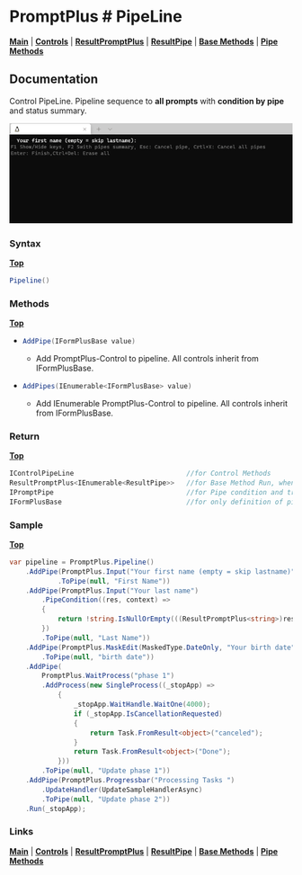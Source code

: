 # PromptPlus # PipeLine
[**Main**](index.md#help) | 
[**Controls**](index.md#apis) |
[**ResultPromptPlus**](resultpromptplus) |
[**ResultPipe**](resultpipe) |
[**Base Methods**](basemethods) |
[**Pipe Methods**](pipemethods)

## Documentation
Control PipeLine. Pipeline sequence to **all prompts** with **condition by pipe** and status summary.

![](./images/PipeLine.gif)

### Syntax
[**Top**](#promptplus--pipeline)

```csharp
Pipeline()
```
### Methods
[**Top**](#promptplus--pipeline)

- ```csharp
  AddPipe(IFormPlusBase value)
  ``` 
  - Add PromptPlus-Control to pipeline. All controls inherit from IFormPlusBase.
- ```csharp
  AddPipes(IEnumerable<IFormPlusBase> value)
  ``` 
  - Add IEnumerable PromptPlus-Control to pipeline. All controls inherit from IFormPlusBase.  


### Return
[**Top**](#promptplus--pipeline)

```csharp
IControlPipeLine                            //for Control Methods
ResultPromptPlus<IEnumerable<ResultPipe>>   //for Base Method Run, when execution is direct 
IPromptPipe                                 //for Pipe condition and transform to IFormPlusBase 
IFormPlusBase                               //for only definition of pipe to Pipeline Control
```


### Sample
[**Top**](#promptplus--pipeline)

```csharp
var pipeline = PromptPlus.Pipeline()
    .AddPipe(PromptPlus.Input("Your first name (empty = skip lastname)")
            .ToPipe(null, "First Name"))
    .AddPipe(PromptPlus.Input("Your last name")
        .PipeCondition((res, context) =>
        {
            return !string.IsNullOrEmpty(((ResultPromptPlus<string>)res[0].ValuePipe).Value);
        })
        .ToPipe(null, "Last Name"))
    .AddPipe(PromptPlus.MaskEdit(MaskedType.DateOnly, "Your birth date")
        .ToPipe(null, "birth date"))
    .AddPipe(
        PromptPlus.WaitProcess("phase 1")
        .AddProcess(new SingleProcess((_stopApp) =>
            {
                _stopApp.WaitHandle.WaitOne(4000);
                if (_stopApp.IsCancellationRequested)
                {
                    return Task.FromResult<object>("canceled");
                }
                return Task.FromResult<object>("Done");
            }))
        .ToPipe(null, "Update phase 1"))
    .AddPipe(PromptPlus.Progressbar("Processing Tasks ")
        .UpdateHandler(UpdateSampleHandlerAsync)
        .ToPipe(null, "Update phase 2"))
    .Run(_stopApp);
```

### Links
[**Main**](index.md#help) | 
[**Controls**](index.md#apis) |
[**ResultPromptPlus**](resultpromptplus) |
[**ResultPipe**](resultpipe) |
[**Base Methods**](basemethods) |
[**Pipe Methods**](pipemethods)



